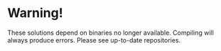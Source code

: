 # Warning!
These solutions depend on binaries no longer available.
Compiling will always produce errors.
Please see up-to-date repositories.

